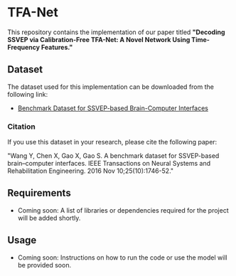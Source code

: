 # TFA-Net

This repository contains the implementation of our paper titled **"Decoding SSVEP via Calibration-Free TFA-Net: A Novel Network Using Time-Frequency Features."**

## Dataset

The dataset used for this implementation can be downloaded from the following link:

- [Benchmark Dataset for SSVEP-based Brain-Computer Interfaces](https://bci.med.tsinghua.edu.cn/download.html)

### Citation

If you use this dataset in your research, please cite the following paper:

"Wang Y, Chen X, Gao X, Gao S. A benchmark dataset for SSVEP-based brain–computer interfaces. IEEE Transactions on Neural Systems and Rehabilitation Engineering. 2016 Nov 10;25(10):1746-52."

## Requirements

- Coming soon: A list of libraries or dependencies required for the project will be added shortly.

## Usage

- Coming soon: Instructions on how to run the code or use the model will be provided soon.
